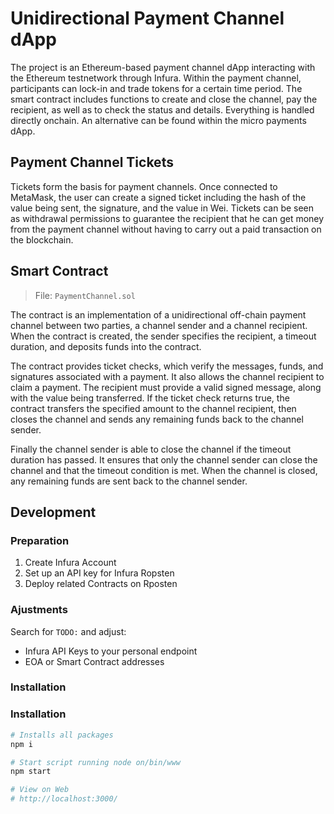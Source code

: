 # Unidirectional Payment Channel dApp

The project is an Ethereum-based payment channel dApp interacting with the Ethereum testnetwork through Infura. Within the payment channel, participants can lock-in and trade tokens for a certain time period. The smart contract includes functions to create and close the channel, pay the recipient, as well as to check the status and details. Everything is handled directly onchain. An alternative can be found within the micro payments dApp.

## Payment Channel Tickets

Tickets form the basis for payment channels. Once connected to MetaMask, the user can create a signed ticket including the hash of the value being sent, the signature, and the value in Wei. Tickets can be seen as withdrawal permissions to guarantee the recipient that he can get money from the payment channel without having to carry out a paid transaction on the blockchain.

## Smart Contract

> File: `PaymentChannel.sol`

The contract is an implementation of a unidirectional off-chain payment channel between two parties, a channel sender and a channel recipient. When the contract is created, the sender specifies the recipient, a timeout duration, and deposits funds into the contract.

The contract provides ticket checks, which verify the messages, funds, and signatures associated with a payment. It also allows the channel recipient to claim a payment. The recipient must provide a valid signed message, along with the value being transferred. If the ticket check returns true, the contract transfers the specified amount to the channel recipient, then closes the channel and sends any remaining funds back to the channel sender.

Finally the channel sender is able to close the channel if the timeout duration has passed. It ensures that only the channel sender can close the channel and that the timeout condition is met. When the channel is closed, any remaining funds are sent back to the channel sender.

## Development

### Preparation

1. Create Infura Account
2. Set up an API key for Infura Ropsten
3. Deploy related Contracts on Rposten

### Ajustments

Search for `TODO:` and adjust:

- Infura API Keys to your personal endpoint
- EOA or Smart Contract addresses

### Installation

### Installation

```bash
# Installs all packages
npm i

# Start script running node on/bin/www
npm start

# View on Web
# http://localhost:3000/
```
